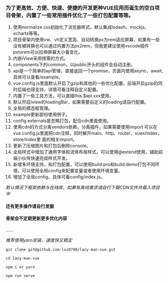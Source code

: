 ### 为了更高效、方便、快速、便捷的开发更种VUE应用而诞生的空白项目骨架，内置了一些常用插件优化了一些打包配置等等。
01. 使用normalize.css初始化了浏览器样式，默认集成lodash、mockjs、echarts等等。
02. 项目骨架内使用vw、vh定义宽高、自动转换px为rem适应屏幕，如果有一些没有被转换也可以通过内置方法px2rem，但我更建议使用vscode插件pxtorem可以拉伸屏幕大小看变化。
03. 内嵌iView采用按需的方式。
04. components下的common，以public开头的组件会自动注册。
05. api是一个简单的api管理，直接返回一个promise，页面内使用async、await,具体可以查看/example。
06. vue.config.js里面默认开启了gzip和其他的一些优化配置，前端开启gzip的同时后端也得支持，详情可看注释自定义配置。
07. 内置了一些工具方法，可以直接this.$api.xxx使用。
08. 默认开启iview的loadingBar，如果需要自定义的loading请自行配置。
09. 全局的模态框管理。
10. example更新部份使用例子。
11. config.externals是忽略打包，配合cdn里面使用。
12. 使用cdn的方式分离vendors依赖，分离插件，如果需要使用import 可以在vue.config.js里面把cdn注释，同时解开main、http、router、vuex/index，store/index里
    面的相关import。
13. 更新了压缩图片和打包后删除console。
14. 全局样式中增加了通用字体和流体布局样式，可以使用@extend使用，辅助前端小伙伴快速完成样式开发。
15. 新增多环境支持，和打包配置，可以使用build:pro和build:demo打包不同环境，可以使用全局config来配置变量或者使用环境变量。
16. 增加了全局config，具体可看config/index.js。

*默认情况下框架依赖与在线库，如果有离线需求请自行下载CDN文件并载入项目中*

#### 还有更多操作请自行发掘
#### 骨架会不定期更新更多优化内容
......

*推荐使用yarn安装，速度快又稳定*

```
git clone git@github.com:lxz8798/lazy-man-vue.git
```
```
cd lazy-man-vue
```
```
npm i or yarn
```
```
npm run serve
```